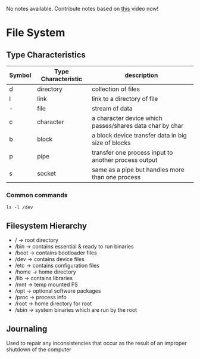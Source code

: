 No notes available. Contribute notes based on [this](https://www.youtube.com/watch?v=PbMT53jaUaU&list=PL2kSRH_DmWVZp_cu6MMPWkgYh7GZVFS6i&index=6) video now!
# File System
## Type Characteristics

| Symbol  | Type Characteristic |  description |
| ------------- | ------------- |-----------|
| d | directory  | collection of files|
| l |  link | link to a directory of file |
| - | file  | stream of data |
| c | character |a character device which passes/shares data char by char|
| b |  block | a block device transfer data in big size of blocks |
| p | pipe |transfer one process input to another process output|
| s |  socket |same as a pipe but handles more than one process |

### Common commands
```
ls -l /dev
```
## Filesystem Hierarchy
* / -> root directory
* /bin -> contains essential & ready to run binaries
* /boot -> contains bootloader files
* /dev -> contains device files
* /etc -> contains configuration files
* /home -> home directory
* /lib -> contains libraries
* /mnt -> temp mounted FS
* /opt -> optional software packages
* /proc -> process info
* /root -> home directory for root
* /sbin -> system binaries which are run by the root
## Journaling
Used to repair any inconsistencies that occur as the result of an improper shutdown of the computer

